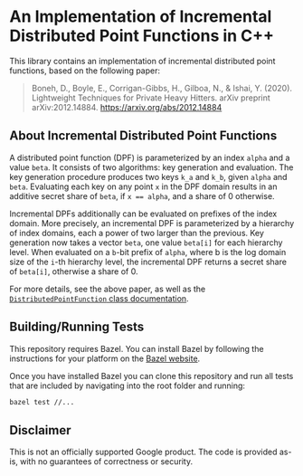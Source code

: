 # An Implementation of Incremental Distributed Point Functions in C++

This library contains an implementation of incremental distributed point
functions, based on the following paper:
> Boneh, D., Boyle, E., Corrigan-Gibbs, H., Gilboa, N., & Ishai, Y. (2020).
Lightweight Techniques for Private Heavy Hitters. arXiv preprint
> arXiv:2012.14884. https://arxiv.org/abs/2012.14884

## About Incremental Distributed Point Functions

A distributed point function (DPF) is parameterized by an index `alpha` and a
value `beta`. It consists of two algorithms: key generation and evaluation.
The key generation procedure produces two keys `k_a` and `k_b`, given `alpha`
and `beta`. Evaluating each key on any point `x` in the DPF domain results in an
additive secret share of `beta`, if `x == alpha`, and a share of 0 otherwise.

Incremental DPFs additionally can be evaluated on prefixes of the index domain.
More precisely, an incremental DPF is parameterized by a hierarchy of index
domains, each a power of two larger than the previous. Key generation now takes
a vector `beta`, one value `beta[i]` for each hierarchy level.
When evaluated on a `b`-bit prefix of `alpha`, where b is the log domain size of
the `i`-th hierarchy level, the incremental DPF returns a secret share of
`beta[i]`, otherwise a share of 0.

For more details, see the above paper, as well as the
[`DistributedPointFunction` class documentation](dpf/distributed_point_function.h).


## Building/Running Tests

This repository requires Bazel. You can install Bazel by
following the instructions for your platform on the
[Bazel website](https://docs.bazel.build/versions/master/install.html).

Once you have installed Bazel you can clone this repository and run all tests
that are included by navigating into the root folder and running:

```bash
bazel test //...
```

## Disclaimer

This is not an officially supported Google product. The code is provided as-is,
with no guarantees of correctness or security.
